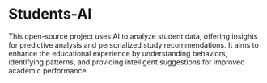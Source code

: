 # Students-AI
This open-source project uses AI to analyze student data, offering insights for predictive analysis and personalized study recommendations. It aims to enhance the educational experience by understanding behaviors, identifying patterns, and providing intelligent suggestions for improved academic performance.
